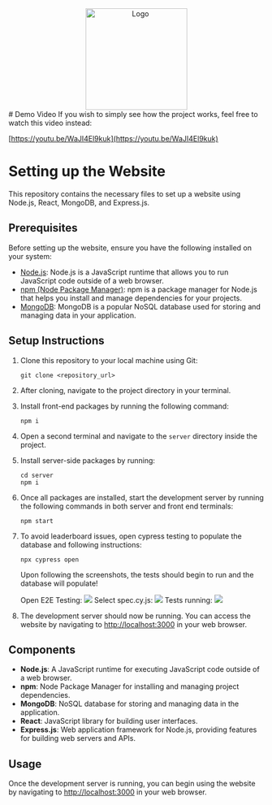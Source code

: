 <center>
  <img src="https://arjun.needs-to-s.top/7bUuh84.png" alt="Logo" width="200">
</center>
# Demo Video
If you wish to simply see how the project works, feel free to watch this video instead:

 [https://youtu.be/WaJI4El9kuk](https://youtu.be/WaJI4El9kuk)
# Setting up the Website

This repository contains the necessary files to set up a website using Node.js, React, MongoDB, and Express.js.

## Prerequisites

Before setting up the website, ensure you have the following installed on your system:

- [Node.js](https://nodejs.org/en): Node.js is a JavaScript runtime that allows you to run JavaScript code outside of a web browser.
- [npm (Node Package Manager)](https://www.npmjs.com): npm is a package manager for Node.js that helps you install and manage dependencies for your projects.
- [MongoDB](https://www.mongodb.com): MongoDB is a popular NoSQL database used for storing and managing data in your application.

## Setup Instructions

1. Clone this repository to your local machine using Git:

    ```
    git clone <repository_url>
    ```

2. After cloning, navigate to the project directory in your terminal.

3. Install front-end packages by running the following command:

    ```
    npm i
    ```

4. Open a second terminal and navigate to the `server` directory inside the project.

5. Install server-side packages by running:

    ```
    cd server
    npm i
    ```

6. Once all packages are installed, start the development server by running the following commands in both server and front end terminals:

    ```
    npm start
    ```
7. To avoid leaderboard issues, open cypress testing to populate the database and following instructions:

    ```
    npx cypress open
    ```
      Upon following the screenshots, the tests should begin to run and the database will populate!

      Open E2E Testing:
      <img src="https://arjun.needs-to-s.top/4DPEwJs.png">
      Select spec.cy.js:
      <img src="https://arjun.needs-to-s.top/9wkrbBN.png">
      Tests running:
      <img src="https://arjun.needs-to-s.top/AWbV64K.png">

8. The development server should now be running. You can access the website by navigating to [http://localhost:3000](http://localhost:3000) in your web browser.

## Components

- **Node.js**: A JavaScript runtime for executing JavaScript code outside of a web browser.
- **npm**: Node Package Manager for installing and managing project dependencies.
- **MongoDB**: NoSQL database for storing and managing data in the application.
- **React**: JavaScript library for building user interfaces.
- **Express.js**: Web application framework for Node.js, providing features for building web servers and APIs.

## Usage

Once the development server is running, you can begin using the website by navigating to [http://localhost:3000](http://localhost:3000) in your web browser.

